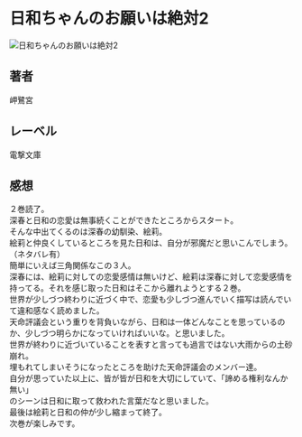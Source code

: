 # 日和ちゃんのお願いは絶対2

![日和ちゃんのお願いは絶対2](https://i.imgur.com/Bbt3EJL.png)

## 著者

岬鷺宮

## レーベル

電撃文庫

## 感想

２巻読了。  
深春と日和の恋愛は無事続くことができたところからスタート。  
そんな中出てくるのは深春の幼馴染、絵莉。  
絵莉と仲良くしているところを見た日和は、自分が邪魔だと思いこんでしまう。  
（ネタバレ有）  
簡単にいえば三角関係なこの３人。  
深春には、絵莉に対しての恋愛感情は無いけど、絵莉は深春に対して恋愛感情を持ってる。それを感じ取った日和はそこから離れようとする２巻。  
世界が少しづつ終わりに近づく中で、恋愛も少しづつ進んでいく描写は読んでいて違和感なく読めました。  
天命評議会という重りを背負いながら、日和は一体どんなことを思っているのか、少しづつ明らかになっていければいいな。と思いました。  
世界が終わりに近づいていることを表すと言っても過言ではない大雨からの土砂崩れ。  
埋もれてしまいそうになったところを助けた天命評議会のメンバー達。  
自分が思っていた以上に、皆が皆が日和を大切にしていて、「諦める権利なんか無い」  
のシーンは日和に取って救われた言葉だなと思いました。  
最後は絵莉と日和の仲が少し縮まって終了。  
次巻が楽しみです。  
